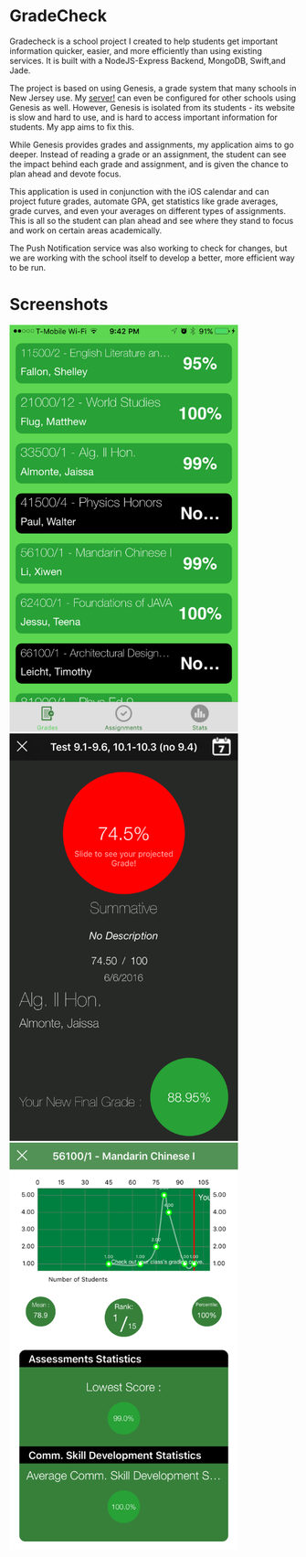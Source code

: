 # GradeCheck
Gradecheck is a school project I created to help students get important information quicker, easier, and more efficiently than using existing services. It is built with a NodeJS-Express Backend, MongoDB, Swift,and Jade.

The project is based on using Genesis, a grade system that many schools in New Jersey use. My [server!](/app.js) can even be configured for other schools using Genesis as well. However, Genesis is isolated from its students - its website is slow and hard to use, and is hard to access important information for students. My app aims to fix this.

While Genesis provides grades and assignments, my application aims to go deeper. Instead of reading a grade or an assignment, the student can see the impact behind each grade and assignment, and is given the chance to plan ahead and devote focus.

This application is used in conjunction with the iOS calendar and can project future grades, automate GPA, get statistics like grade averages, grade curves, and even your averages on different types of assignments. This is all so the student can plan ahead and see where they stand to focus and work on certain areas academically.

The Push Notification service was also working to check for changes, but we are working with the school itself to develop a better, more efficient way to be run. 

# Screenshots
<img src="/screenshots/GradeTable.PNG" width="400">
<img src="/screenshots/Projections.PNG" width="400">
<img src="/screenshots/Stats.PNG" width="400">

